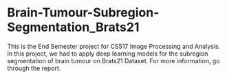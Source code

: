 # Brain-Tumour-Subregion-Segmentation_Brats21
This is the End Semester project for CS517 Image Processing and Analysis. In this project, we had to apply deep learning models for the subregion segmentation of brain tumour on Brats21 Dataset.
For more information, go through the report.
